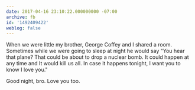 ```yaml
---
date: 2017-04-16 23:10:22.000000000 -07:00
archive: fb
id: '1492409422'
weblog: false
---
```


When we were little my brother, George Coffey and I shared a room. Sometimes while we were going to sleep at night he would say "You hear that plane? That could be about to drop a nuclear bomb. It could happen at any time and It would kill us all. In case it happens tonight, I want you to know I love you."

Good night, bro. Love you too.
